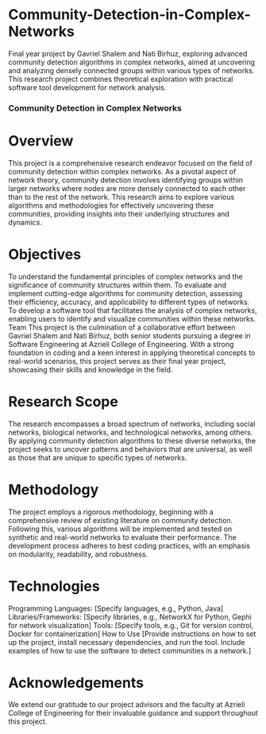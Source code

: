 # Community-Detection-in-Complex-Networks
Final year project by Gavriel Shalem and Nati Birhuz, exploring advanced community detection algorithms in complex networks, aimed at uncovering and analyzing densely connected groups within various types of networks. This research project combines theoretical exploration with practical software tool development for network analysis.

### Community Detection in Complex Networks
# Overview
This project is a comprehensive research endeavor focused on the field of community detection within complex networks. As a pivotal aspect of network theory, community detection involves identifying groups within larger networks where nodes are more densely connected to each other than to the rest of the network. This research aims to explore various algorithms and methodologies for effectively uncovering these communities, providing insights into their underlying structures and dynamics.

# Objectives
To understand the fundamental principles of complex networks and the significance of community structures within them.
To evaluate and implement cutting-edge algorithms for community detection, assessing their efficiency, accuracy, and applicability to different types of networks.
To develop a software tool that facilitates the analysis of complex networks, enabling users to identify and visualize communities within these networks.
Team
This project is the culmination of a collaborative effort between Gavriel Shalem and Nati Birhuz, both senior students pursuing a degree in Software Engineering at Azrieli College of Engineering. With a strong foundation in coding and a keen interest in applying theoretical concepts to real-world scenarios, this project serves as their final year project, showcasing their skills and knowledge in the field.

# Research Scope
The research encompasses a broad spectrum of networks, including social networks, biological networks, and technological networks, among others. By applying community detection algorithms to these diverse networks, the project seeks to uncover patterns and behaviors that are universal, as well as those that are unique to specific types of networks.

# Methodology
The project employs a rigorous methodology, beginning with a comprehensive review of existing literature on community detection. Following this, various algorithms will be implemented and tested on synthetic and real-world networks to evaluate their performance. The development process adheres to best coding practices, with an emphasis on modularity, readability, and robustness.

# Technologies
Programming Languages: [Specify languages, e.g., Python, Java]
Libraries/Frameworks: [Specify libraries, e.g., NetworkX for Python, Gephi for network visualization]
Tools: [Specify tools, e.g., Git for version control, Docker for containerization]
How to Use
[Provide instructions on how to set up the project, install necessary dependencies, and run the tool. Include examples of how to use the software to detect communities in a network.]

# Acknowledgements
We extend our gratitude to our project advisors and the faculty at Azrieli College of Engineering for their invaluable guidance and support throughout this project.
